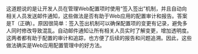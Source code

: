 这道题说的是让开发人员在管理Web配置项时使用“签入签出”机制，并且自动向相关人员发送邮件通知，这些做法是否有助于Web应用的配置审计和报告。答案是T（正确）。原因很简单：签入签出机制可以确保配置项的变更有记录，避免多人同时修改导致混乱。自动邮件通知让所有相关人员实时了解变更，增加透明度。这两者都有助于配置的审计和追踪，也方便了后续的报告和问题追溯。因此，这些做法确实是Web应用配置管理中的好方法。